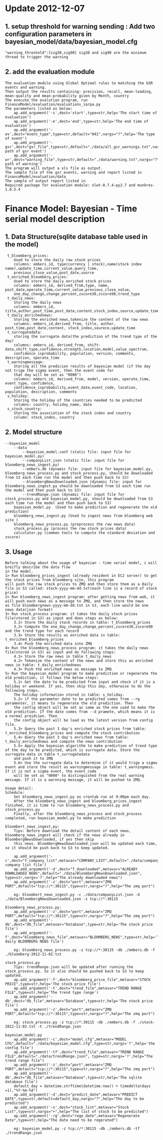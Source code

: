 # Update 2012-12-07
## 1. setup threshold for warning sending : Add two configuration parameters in bayesian_model/data/bayesian_model.cfg
	"warning_threshold":[sig30,sig90] sig30 and sig90 are the minimum thread to trigger the warning

## 2. add the evaluation module
	The evaluation module using Global Optimal rules to matching the GSR events and warning.
	Then output the results containing: precision, recall, mean-leading, mean-quality and mean-probability given by Month, country
	The execute the evalution program, run FinanceModel/evaluation/evaluations_iarpa.py
	The parameters listed as below:
		ap.add_argument('-s',dest='start',type=str,help='The start time of evaluation')
	    ap.add_argument('-e',dest='end',type=str,help='The end time of evaluation')
	    ap.add_argument('-ev',dest="event_type",type=str,default="041",nargs="?",help='The type of event')
	    ap.add_argument('-gsr',dest="gsr_file",type=str,default="./data/all_gsr_warnings.txt",nargs="?",help='The path of gsr event')
	    ap.add_argument('-wr',dest="warning_file",type=str,default="./data/warning.txt",nargs="?",help='The path of warning')
	The program will output a xls file as output.
	The sample file of the gsr_events, warning and report listed in FinanceModel/evaluation/data
	The sample of output report listed in 
	Required package for evaluation module: xlwt-0.7.4-py2.7 and munkres-1.0.5.4
	
# Finance Model: Bayesian - Time serial model description
## 1. Data Structure(sqlite database table used in the model)
	 t_bloomberg_prices: 
		Used to store the daily raw stock prices
		columns: embers_id, type(currency | stock),name(stock index name),update_time,current_value,query_time,
		previous_close_value,post_date,source
	 t_enriched_bloomberg_prices:
		Used to store the daily enriched stock prices
		columns: embers_id, derived_from,type, name, post_date,operate_time,current_value,previous_close_value,
		one_day_change,change_percent,zscore30,zscore90,trend_type
	 t_daily_news:
		Storing the daily news
		columns: embers_id, title,author,post_time,post_date,content,stock_index,source,update_time,url
	 t_daily_enrichednews:
		Storing the enriched news,tokenize the content of the raw news
		columns: embers_id,derived_from, title, author, post_time,post_date,content, stock_index,sourece,update_time
	 t_surrogatedata:
		storing the surrogate data(the prediction of the trend type of the day)
		columns: embers_id, derived_from, shift-date,shift_type,confidence,strength,location,model,value_spectrum,
		confidence_isprobability, population, version, comments, description, operate_time
	 t_warningmessage:
		Storing all the predicion results of bayesian model (if the day not trige the sigma event, then the event code for
		that day will be set as "0000")
		columns: embers_id, derived_from, model, version, operate_time, event_type, confidence,
		confidence_isprobability,event_date,event_code, location, population, description, comments
	 s_holiday:
		Storing the holiday of the countries needed to be predicted
		columns: country, holiday_name, date
	 s_stock_country:
		Storing the association of the stock index and country
		column: stock_index, country


## 2. Model structure
	--bayesian_model
		--data
			--bayesian_model.conf (static file: input file for bayesian_model.py)
			--companyList.json (static file: input file for bloomberg_news_ingest.py)
			--embers.db (dynamic file: input file for bayesian_model.py, bloomberg_news_process.py and stock_process.py, should be downloaded from S3 each time run the model and then push back to S3)
			--bloombergNewsDownloaded.json (dynamic file: input for bloomberg_news_ingest.py should be downloaded from S3 each time run the model and then push back to S3)
			--trendRange.json (dynamic file: input file for stock_process.py and bayesian_model.py, should be downloaded from S3 each time run the model and then push back to S3)
		bayesian_model.py  (Used to make prediction and regenerate the old prediction)
		bloomberg_news_ingest.py (Used to ingest news from bloomberg web site )
		bloomberg_news_process.py (preprocess the raw news data)
		stock_process.py (process the raw stock prices data)
		calculator.py (common tools to compute the standard deviation and zscore)

## 3. Usage	
	Before talking about the usage of bayesian - time serial model, i will breifly describe the data flow
	in the model.
	1> Run bloomberg_prices_ingest (already resident in EC2 server) to get the stock prices from bloomberg site, this program 
	will push the raw stock prices to ZMQ and then store them as a daily file in S3 called: stock-yyyy-mm-dd.txt(each line is a record of stock price)
	2> Run bloomberg_news_ingest program: after getting news from web, it will push each news as a message to ZMQ, and then store the news
	as file bloombergnews-yyyy-mm-dd.txt in S3, each line would be one news data(json format)
	3> Run stock_process program: it takes the daily stock prices file(stored in S3) as input and does steps as below:
		3.1> Store the daily stock records in table: t_bloomberg_prices
		3.2> Compute the one_day_change,change_percent,zscore30,zscore90 and the trend type for each record
		3.3> Store the results as enriched data in table: t_enriched_bloomberg_prices
		3.4> Push the enriched data into ZMQ
	4> Run the bloomberg_news_process program: it takes the daily news file(stored in S3) as input and do following steps:
		4.1> Store the raw news in table t_daily_news
		4.2> Tokenize the content of the news and store this as enriched news in table: t_daily_enrichednews
		4.3> Push the enriched news as message to ZMQ
	5> Run the bayesian_model program to make prediction or regenerate the old prediction, it follows the below steps:
		5.1> Get the date to be predicted from input and check if it is a holiday or weekend. If yes, then skip this day, otherwise to do the following steps.
		The holiday information stored in table: s_holiday.
		5.2> if the parameter date to be predicted comes from --rg paramenter, it means to regenerate the old prediction. Then 
		the config object will be set as same as the one used to make the old prediction. If the date comes from --d pramete, which means it is a normal preidcion. Then
		the config object will be load as the latest version from config file.
		5.3> Query the past 3 day's enriched stock prices from table: t_enriched_bloomberg_prices and compute the stock contribution
		5.4> Query the past 3 day's enriched news from table: t_daily_enrichednews and compute the news contribution
		5.5> Apply the bayesian algorithm to make prediction of trend type of the day to be predicted, which is surrogate data. Store the surrogate data in table t_surrogatedata
		and push it to ZMQ
		5.6> Use the surrogate data to determine if it would trige a sigma event and store the result as warningmessage in table: t_warningmess. If it is not a sigma event, the event_code
		will be set as "0000" to distinguished from the real warning message. If it is a warnning message, it will be pushed to ZMQ.
	
	Usage detail:
	Schedule:
		Set bloomberg_news_ingest.py as crontab run at 9:00pm each day. 
		After the bloomberg_news_ingest and bloomberg_prices_ingest finished, it is time to run bloomberg_news_process.py and stock_process.py
		Finally, after the bloomberg_news_process and stock_process completed, run bayesian_model.py to make prediction
		
	bloombert_news_ingest.py: 
		Tips: Before download the detail content of each news, bloomberg_news_ingest will check if the news already in BloombergNewsDownloaded, if yes then skip
		this news. BloombergNewsDownloaded.json will be updated each time, so it should be push back to S3 to keep updated.
		
		ap.add_argument('-c',dest="f_company_list",metavar="COMPANY_LIST",default="./data/companyList.json",type=str,nargs='?',help='the company list file')
		ap.add_argument('-d',dest="f_downloaded",metavar="ALREADY DOWNLOADED NEWS",default="./data/BloombergNewsDownloaded.json", type=str,nargs='?',help="The already downloaded news")
		ap.add_argument('-z',dest="port",metavar="ZMQ PORT",default="tcp://*:30115",type=str,nargs="?",help="The zmq port")
		
		eg: bloombert_news_ingest.py -c ./data/companyList.json -d ./data/BloombergNewsDownloaded.json -z tcp://*:30115
	
	bloomberg_news_process.py:
		ap.add_argument('-z',dest="port",metavar="ZMQ PORT",default="tcp://*:30115",type=str,nargs="?",help="The zmq port")
		ap.add_argument('-db',dest="db_file",metavar="Database",type=str,help='The stock price file')
		ap.add_argument('-f',dest="bloomberg_news_file",metavar="BLOOMBERG_NEWS",type=str,help='The daily BLOOMBERG NEWS file')
		
		eg: bloomberg_news_process.py -z tcp://*:30115 -db ./embers.db -f ./bloomberg-2012-11-02.txt
	
	stock_process.py
		Tips: trendRange.json will be updated after running the stock_process.py. So it also should be pushed back to S3 to keep updated.
		ap.add_argument('-f',dest="bloomberg_price_file",metavar="STOCK PRICE",type=str,help='The stock price file')
		ap.add_argument('-t',dest="trend_file",metavar="TREND RANGE FILE",type=str,help='The trend type range')
		ap.add_argument('-db',dest="db_file",metavar="Database",type=str,help='The stock price file')
		ap.add_argument('-z',dest="port",metavar="ZMQ PORT",default="tcp://*:30115",type=str,nargs="?",help="The zmq port")
		
		eg: stock_process.py -z tcp://*:30115 -db ./embers.db -f ./stock-2012-11-02.txt -t ./trendRange.json
	
	bayesian_model.py
		ap.add_argument('-c',dest="model_cfg",metavar="MODEL CFG",default="./data/bayesian_model.cfg",type=str,nargs='?',help='the config file')
		ap.add_argument('-tf',dest="trend_file",metavar="TREND RANGE FILE",default="./data/trendRange.json", type=str,nargs='?',help="The trend range file")
		ap.add_argument('-z',dest="port",metavar="ZMQ PORT",default="tcp://*:30115",type=str,nargs="?",help="The zmq port")
		ap.add_argument('-db',dest="db_file",metavar="Database",type=str,help='The sqlite database file')
		default_day = datetime.strftime(datetime.now() + timedelta(days =1),"%Y-%m-%d")
		ap.add_argument('-d',dest="predict_date",metavar="PREDICT DATE",type=str,default=default_day,nargs="?",help="The day to be predicted")
		ap.add_argument('-s',dest="stock_list",metavar="Stock List",type=str,nargs="+",help="The list of stock to be predicted")
		ap.add_argument('-rg',dest="rege_date",metavar="Regenerate Date",type=str,help="The date need to be regerated")
		
		eg: bayesian_model.py -z tcp://*:30115 -db ./embers.db -tf ./trendRange.json
		
